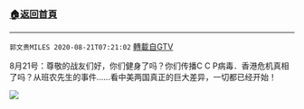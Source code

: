﻿###  [:house:返回首頁](https://github.com/ourhimalayas/txt)
---

`郭文贵MILES 2020-08-21T07:21:02` [轉載自GTV](https://gtv.org/web/#/UserInfo/5e596957357cc612d35a8044)

8月21号：尊敬的战友们好，你们健身了吗？你们传播C C P病毒．香港危机真相了吗？从班农先生的事件……看中美两国真正的巨大差异，一切都已经开始！

[![](https://filegroup.gtv.org/cdn-cgi/image/width=600/https://filegroup.gtv.org/group3/default/20200821/07/21/0/51c1cb9e1d50ddb2199a3e417d01f965)](https://filegroup.gtv.org/group3/default/20200821/07/21/0/6c0dd96200ccb7e38eb5bb370b743cd3.MOV)
